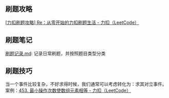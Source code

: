 ## 刷题攻略

[[力扣刷题攻略\] Re：从零开始的力扣刷题生活 - 力扣（LeetCode）](https://leetcode.cn/circle/discuss/E3yavq/)





## 刷题笔记

[刷题记录.md](./刷题记录.md): 记录日常刷题，并按照题目类型分类





## 刷题技巧

当一个事件比较复杂，不好求得时候，我们通常可以考虑转化为：求其对立事件。案例：[453. 最小操作次数使数组元素相等 - 力扣（LeetCode）](https://leetcode.cn/problems/minimum-moves-to-equal-array-elements/)


